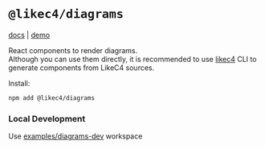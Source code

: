 # `@likec4/diagrams`

[docs](https://likec4.dev/docs/tools/react/) | [demo](https://template.likec4.dev/view/cloud)

React components to render diagrams.\
Although you can use them directly, it is recommended to use [likec4](../likec4/) CLI to generate components from LikeC4 sources.

Install:

```bash
npm add @likec4/diagrams
```

### Local Development

Use [examples/diagrams-dev](../../examples/diagrams-dev/) workspace
